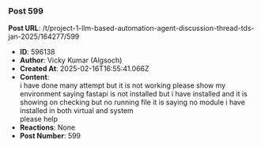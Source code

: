 ### Post 599
**Post URL**: /t/project-1-llm-based-automation-agent-discussion-thread-tds-jan-2025/164277/599
- **ID**: 596138
- **Author**: Vicky Kumar (Algsoch)
- **Created At**: 2025-02-16T16:55:41.066Z
- **Content**:  
  i have done many attempt but it is not working please show  my environment saying fastapi is not installed but i have installed and it is showing on checking but no running file it is saying no module i have installed in both virtual and system<br>
please help
- **Reactions**: None
- **Post Number**: 599

